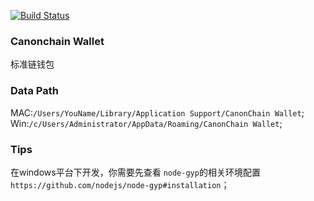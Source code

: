 [![Build Status](https://travis-ci.org/canonchain/canonchain-wallet.svg?branch=master)](https://travis-ci.org/canonchain/canonchain-wallet)
### Canonchain Wallet

标准链钱包

### Data Path

MAC:`/Users/YouName/Library/Application Support/CanonChain Wallet`;
Win:`/c/Users/Administrator/AppData/Roaming/CanonChain Wallet`;

### Tips 

在windows平台下开发，你需要先查看 `node-gyp`的相关环境配置`https://github.com/nodejs/node-gyp#installation`；
